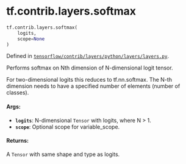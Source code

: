 <div itemscope itemtype="http://developers.google.com/ReferenceObject">
<meta itemprop="name" content="tf.contrib.layers.softmax" />
<meta itemprop="path" content="Stable" />
</div>

# tf.contrib.layers.softmax

``` python
tf.contrib.layers.softmax(
    logits,
    scope=None
)
```



Defined in [`tensorflow/contrib/layers/python/layers/layers.py`](https://www.tensorflow.org/code/tensorflow/contrib/layers/python/layers/layers.py).

Performs softmax on Nth dimension of N-dimensional logit tensor.

For two-dimensional logits this reduces to tf.nn.softmax. The N-th dimension
needs to have a specified number of elements (number of classes).

#### Args:

* <b>`logits`</b>: N-dimensional `Tensor` with logits, where N > 1.
* <b>`scope`</b>: Optional scope for variable_scope.


#### Returns:

A `Tensor` with same shape and type as logits.